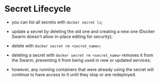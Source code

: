 # Secret Lifecycle

- you can list all secrets with `docker secret ls`;
- update a secret by deleting the old one and creating a new one (Docker Swarm doesn't allow in-place editing for security);
- delete with `docker secret rm <secret_name>`;


- deleting a secret with `docker secret rm <secret_name>` removes it from the Swarm, preventing it from being used in new or updated services;
- however, any running containers that were already using the secret will continue to have access to it until they stop or are redeployed.
